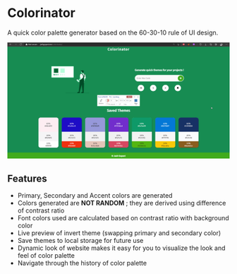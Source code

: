 # Colorinator

A quick color palette generator based on the 60-30-10 rule of UI design. 

![Colorinator Demo Gif](./colorinator-demo.gif)

## Features
- Primary, Secondary and Accent colors are generated
- Colors generated are **NOT RANDOM** ; they are derived using difference of contrast ratio
- Font colors used are calculated based on contrast ratio with background color
- Live preview of invert theme (swapping primary and secondary color)
- Save themes to local storage for future use
- Dynamic look of website makes it easy for you to visualize the look and feel of color palette
- Navigate through the history of color palette
